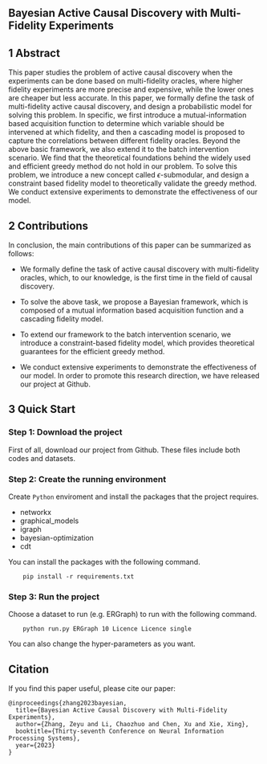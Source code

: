 ## Bayesian Active Causal Discovery with Multi-Fidelity Experiments

## 1 Abstract

This paper studies the problem of active causal discovery when the experiments can be done based on multi-fidelity oracles, where higher fidelity experiments are more precise and expensive, while the lower ones are cheaper but less accurate. In this paper, we formally define the task of multi-fidelity active causal discovery, and design a probabilistic model for solving this problem. In specific, we first introduce a mutual-information based acquisition function to determine which variable should be intervened at which fidelity, and then a cascading model is proposed to capture the correlations between different fidelity oracles. Beyond the above basic framework, we also extend it to the batch intervention scenario. We find that the theoretical foundations behind the widely used and efficient greedy method do not hold in our problem. To solve this problem, we introduce a new concept called $\epsilon$-submodular, and design a constraint based fidelity model to theoretically validate the greedy method. We conduct extensive experiments to demonstrate the effectiveness of our model.

## 2 Contributions

In conclusion, the main contributions of this paper can be summarized as follows:

- We formally define the task of active causal discovery with multi-fidelity oracles, which, to our knowledge, is the first time in the field of causal discovery.

- To solve the above task, we propose a Bayesian framework, which is composed of a mutual information based acquisition function and a cascading fidelity model.

- To extend our framework to the batch intervention scenario, we introduce a constraint-based fidelity model, which provides theoretical guarantees for the efficient greedy method.

- We conduct extensive experiments to demonstrate the effectiveness of our model. In order to promote this research direction, we have released our project at Github.

## 3 Quick Start

### Step 1: Download the project

First of all, download our project from Github. These files include both codes and datasets.

### Step 2: Create the running environment

Create `Python` enviroment and install the packages that the project requires.
- networkx
- graphical_models
- igraph
- bayesian-optimization
- cdt

You can install the packages with the following command.

```
    pip install -r requirements.txt
```

### Step 3: Run the project

Choose a dataset to run (e.g. ERGraph) to run with the following command.

```
    python run.py ERGraph 10 Licence Licence single 
```

You can also change the hyper-parameters as you want.

## Citation

If you find this paper useful, please cite our paper:

```
@inproceedings{zhang2023bayesian,
  title={Bayesian Active Causal Discovery with Multi-Fidelity Experiments},
  author={Zhang, Zeyu and Li, Chaozhuo and Chen, Xu and Xie, Xing},
  booktitle={Thirty-seventh Conference on Neural Information Processing Systems},
  year={2023}
}
```
